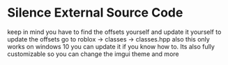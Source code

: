 # Silence External Source Code
keep in mind you have to find the offsets yourself and update it yourself to update the offsets go to roblox -> classes -> classes.hpp
also this only works on windows 10 you can update it if you know how to.
Its also fully customizable so you can change the imgui theme and more
